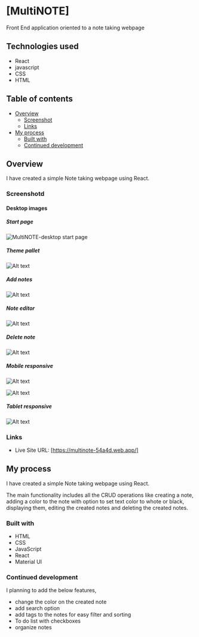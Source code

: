 # [MultiNOTE]

Front End application oriented to a note taking webpage

## Technologies used

- React
- javascript
- CSS
- HTML

## Table of contents

- [Overview](#overview)
  - [Screenshot](#screenshot)
  - [Links](#links)
- [My process](#my-process)
  - [Built with](#built-with)
  - [Continued development](#continued-development)

## Overview

I have created a simple Note taking webpage using React. 

### Screenshotd

#### Desktop images

##### Start page
![MultiNOTE-desktop start page](<screenshots/Multinote-Start Page.png>)
##### Theme pallet
![Alt text](<screenshots/Multinote- theme pallet.png>)
##### Add notes
![Alt text](<screenshots/Multinote- with added Notes.png>)
##### Note editor
![Alt text](<screenshots/Multinote-Note Editor.png>)
##### Delete note
![Alt text](<screenshots/Multinote-deleted noted.png>)
##### Mobile responsive
![Alt text](<screenshots/mobile responsive -1.jpeg>)

![Alt text](<screenshots/mobile responsive -2.jpeg>)
##### Tablet responsive
![Alt text](<screenshots/tablet responsive.jpeg>)

### Links

- Live Site URL: [https://multinote-54a4d.web.app/]

## My process

I have created a simple Note taking webpage using React. 

The main functionality includes all the CRUD operations like creating a note, adding a color to the note with option to set text color to whote or black, displaying them, editing the created notes and deleting the created notes.

### Built with

- HTML
- CSS
- JavaScript
- React
- Material UI

### Continued development

I planning to add the below features,

- change the color on the created note
- add search option
- add tags to the notes for easy filter and sorting
- To do list with checkboxes
- organize notes
